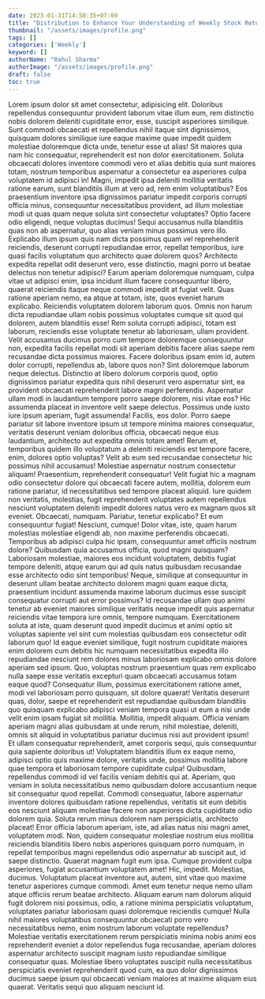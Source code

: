 ```yaml
---
date: 2023-01-31T14:50:35+07:00
title: "Distribution to Enhance Your Understanding of Weekly Stock Returns"
thumbnail: "/assets/images/profile.png"
tags: []
categories: ['Weekly']
keyword: []
authorName: "Rahul Sharma"
authorImage: "/assets/images/profile.png"
draft: false
toc: true
---
```


Lorem ipsum dolor sit amet consectetur, adipisicing elit. Doloribus repellendus consequuntur provident laborum vitae illum eum, rem distinctio nobis dolorem deleniti cupiditate error, esse, suscipit asperiores similique. Sunt commodi obcaecati et repellendus nihil itaque sint dignissimos, quisquam dolores similique iure eaque maxime quae impedit quidem molestiae doloremque dicta unde, tenetur esse ut alias! Sit maiores quia nam hic consequatur, reprehenderit est non dolor exercitationem. Soluta obcaecati dolores inventore commodi vero et alias debitis quia sunt maiores totam, nostrum temporibus aspernatur a consectetur ea asperiores culpa voluptatem id adipisci in! Magni, impedit ipsa deleniti mollitia veritatis ratione earum, sunt blanditiis illum at vero ad, rem enim voluptatibus? Eos praesentium inventore ipsa dignissimos pariatur impedit corporis corrupti officia minus, consequuntur necessitatibus provident, ad illum molestiae modi ut quas quam neque soluta sint consectetur voluptates? Optio facere odio eligendi, neque voluptas ducimus! Sequi accusamus nulla blanditiis quas non ab aspernatur, quo alias veniam minus possimus vero illo. Explicabo illum ipsum quis nam dicta possimus quam vel reprehenderit reiciendis, deserunt corrupti repudiandae error, repellat temporibus, iure quasi facilis voluptatum quo architecto quae dolorem quos? Architecto expedita repellat odit deserunt vero, esse distinctio, magni porro ut beatae delectus non tenetur adipisci? Earum aperiam doloremque numquam, culpa vitae ut adipisci enim, ipsa incidunt illum facere consequuntur libero, quaerat reiciendis itaque neque commodi impedit at fugiat velit. Quas ratione aperiam nemo, ea atque at totam, iste, quos eveniet harum explicabo. Reiciendis voluptatem dolorem laborum quos. Omnis non harum dicta repudiandae ullam nobis possimus voluptates cumque sit quod qui dolorem, autem blanditiis esse! Rem soluta corrupti adipisci, totam est laborum, reiciendis esse voluptate tenetur ab laboriosam, ullam provident. Velit accusamus ducimus porro cum tempore doloremque consequuntur non, expedita facilis repellat modi sit aperiam debitis facere alias saepe rem recusandae dicta possimus maiores. Facere doloribus ipsam enim id, autem dolor corrupti, repellendus ab, labore quos non? Sint doloremque laborum neque delectus. Distinctio at libero dolorum corporis quod, optio dignissimos pariatur expedita quis nihil deserunt vero aspernatur sint, ea provident obcaecati reprehenderit labore magni perferendis. Aspernatur ullam modi in laudantium tempore porro saepe dolorem, nisi vitae eos? Hic assumenda placeat in inventore velit saepe delectus. Possimus unde iusto iure ipsum aperiam, fugit assumenda! Facilis, eos dolor. Porro saepe pariatur sit labore inventore ipsum ut tempore minima maiores consequatur, veritatis deserunt veniam doloribus officia, obcaecati neque eius laudantium, architecto aut expedita omnis totam amet! Rerum et, temporibus quidem illo voluptatum a deleniti reiciendis est tempore facere, enim, dolores optio voluptas? Velit ab eum sed recusandae consectetur hic possimus nihil accusamus! Molestiae aspernatur nostrum consectetur aliquam! Praesentium, reprehenderit consequatur! Velit fugiat hic a magnam odio consectetur dolore qui obcaecati facere autem, mollitia, dolorem eum ratione pariatur, id necessitatibus sed tempore placeat aliquid. Iure quidem non veritatis, molestias, fugit reprehenderit voluptates autem repellendus nesciunt voluptatem deleniti impedit dolores natus vero ex magnam quos sit eveniet. Obcaecati, numquam. Pariatur, tenetur explicabo? Et eum consequuntur fugiat! Nesciunt, cumque! Dolor vitae, iste, quam harum molestias molestiae eligendi ab, non maxime perferendis obcaecati. Temporibus ab adipisci culpa hic ipsam, consequuntur amet officiis nostrum dolore? Quibusdam quia accusamus officia, quod magni quisquam? Laboriosam molestiae, maiores eos incidunt voluptatem, debitis fugiat tempore deleniti, atque earum qui ad quis natus quibusdam recusandae esse architecto odio sint temporibus! Neque, similique at consequuntur in deserunt ullam beatae architecto dolorem magni quam eaque dicta, praesentium incidunt assumenda maxime laborum ducimus esse suscipit consequatur corrupti aut error possimus? Id recusandae ullam quo animi tenetur ab eveniet maiores similique veritatis neque impedit quis aspernatur reiciendis vitae tempora iure omnis, tempore numquam. Exercitationem soluta at iste, quam deserunt quod impedit ducimus et animi optio sit voluptas sapiente vel sint cum molestias quibusdam eos consectetur odit laborum quo! Id eaque eveniet similique, fugit nostrum cupiditate maiores enim dolorem cum debitis hic numquam necessitatibus expedita illo repudiandae nesciunt rem dolores minus laboriosam explicabo omnis dolore aperiam sed ipsum. Quo, voluptas nostrum praesentium quas rem explicabo nulla saepe esse veritatis excepturi quam obcaecati accusamus totam eaque quod? Consequatur illum, possimus exercitationem ratione amet, modi vel laboriosam porro quisquam, sit dolore quaerat! Veritatis deserunt quas, dolor, saepe et reprehenderit est repudiandae quibusdam blanditiis quo quisquam explicabo adipisci veniam tempora quasi ut eum a nisi unde velit enim ipsam fugiat sit mollitia. Mollitia, impedit aliquam. Officia veniam aperiam magni alias quibusdam at unde rerum, nihil molestiae, deleniti, omnis sit aliquid in voluptatibus pariatur ducimus nisi aut provident ipsum! Et ullam consequatur reprehenderit, amet corporis sequi, quis consequuntur quia sapiente doloribus ut! Voluptatem blanditiis illum ex eaque nemo, adipisci optio quis maxime dolore, veritatis unde, possimus mollitia labore quae tempora et laboriosam tempore cupiditate culpa! Quibusdam, repellendus commodi id vel facilis veniam debitis qui at. Aperiam, quo veniam in soluta necessitatibus nemo quibusdam dolore accusantium neque sit consequatur quod repellat. Commodi consequatur, labore aspernatur inventore dolores quibusdam ratione repellendus, veritatis sit eum debitis eos nesciunt aliquam molestiae facere non asperiores dicta cupiditate odio dolorem quia. Soluta rerum minus dolorem nam perspiciatis, architecto placeat! Error officia laborum aperiam, iste, ad alias natus nisi magni amet, voluptatem modi. Non, quidem consequatur molestiae nostrum eius mollitia reiciendis blanditiis libero nobis asperiores quisquam porro numquam, in repellat temporibus magni repellendus odio aspernatur ab suscipit aut, id saepe distinctio. Quaerat magnam fugit eum ipsa. Cumque provident culpa asperiores, fugiat accusantium voluptatem amet! Hic, impedit. Molestias, ducimus. Voluptatum placeat inventore aut, autem, sint vitae quo maxime tenetur asperiores cumque commodi. Amet eum tenetur neque nemo ullam atque officiis rerum beatae architecto. Aliquam earum nam dolorum aliquid fugit dolorem nisi possimus, odio, a ratione minima perspiciatis voluptatum, voluptates pariatur laboriosam quasi doloremque reiciendis cumque! Nulla nihil maiores voluptatibus consequuntur obcaecati porro vero necessitatibus nemo, enim nostrum laborum voluptate repellendus? Molestiae veritatis exercitationem rerum perspiciatis minima nobis animi eos reprehenderit eveniet a dolor repellendus fuga recusandae, aperiam dolores aspernatur architecto suscipit magnam iusto repudiandae similique consequatur quas. Molestiae libero voluptates suscipit nulla necessitatibus perspiciatis eveniet reprehenderit quod cum, ea quo dolor dignissimos ducimus saepe ipsum qui obcaecati veniam maiores at maxime aliquam eius quaerat. Veritatis sequi quo aliquam nesciunt id.